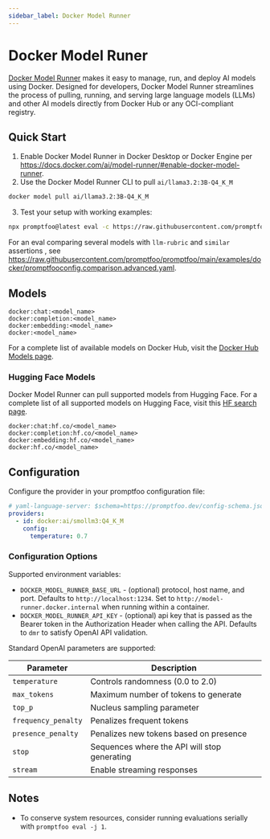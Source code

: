 ```yaml
---
sidebar_label: Docker Model Runner
---
```


# Docker Model Runer

[Docker Model Runner](https://docs.docker.com/ai/model-runner/) makes it easy to manage, run, and deploy AI models using Docker. Designed for developers, Docker Model Runner streamlines the process of pulling, running, and serving large language models (LLMs) and other AI models directly from Docker Hub or any OCI-compliant registry.

## Quick Start

1. Enable Docker Model Runner in Docker Desktop or Docker Engine per https://docs.docker.com/ai/model-runner/#enable-docker-model-runner.
2. Use the Docker Model Runner CLI to pull `ai/llama3.2:3B-Q4_K_M`

```bash
docker model pull ai/llama3.2:3B-Q4_K_M
```

3. Test your setup with working examples:

```bash
npx promptfoo@latest eval -c https://raw.githubusercontent.com/promptfoo/promptfoo/main/examples/docker/promptfooconfig.comparison.simple.yaml
```

For an eval comparing several models with `llm-rubric` and `similar` assertions , see https://raw.githubusercontent.com/promptfoo/promptfoo/main/examples/docker/promptfooconfig.comparison.advanced.yaml.

## Models

```
docker:chat:<model_name>
docker:completion:<model_name>
docker:embedding:<model_name>
docker:<model_name>
```

For a complete list of available models on Docker Hub, visit the [Docker Hub Models page](https://hub.docker.com/u/ai).

### Hugging Face Models

Docker Model Runner can pull supported models from Hugging Face. For a complete list of all supported models on Hugging Face, visit this [HF search page](https://huggingface.co/models?apps=docker-model-runner&sort=trending).

```
docker:chat:hf.co/<model_name>
docker:completion:hf.co/<model_name>
docker:embedding:hf.co/<model_name>
docker:hf.co/<model_name>
```

## Configuration

Configure the provider in your promptfoo configuration file:

```yaml title="promptfooconfig.yaml"
# yaml-language-server: $schema=https://promptfoo.dev/config-schema.json
providers:
  - id: docker:ai/smollm3:Q4_K_M
    config:
      temperature: 0.7
```

### Configuration Options

Supported environment variables:

- `DOCKER_MODEL_RUNNER_BASE_URL` - (optional) protocol, host name, and port. Defaults to `http://localhost:1234`. Set to `http://model-runner.docker.internal` when running within a container.
- `DOCKER_MODEL_RUNNER_API_KEY` - (optional) api key that is passed as the Bearer token in the Authorization Header when calling the API. Defaults to `dmr` to satisfy OpenAI API validation.

Standard OpenAI parameters are supported:

| Parameter           | Description                                  |
| ------------------- | -------------------------------------------- |
| `temperature`       | Controls randomness (0.0 to 2.0)             |
| `max_tokens`        | Maximum number of tokens to generate         |
| `top_p`             | Nucleus sampling parameter                   |
| `frequency_penalty` | Penalizes frequent tokens                    |
| `presence_penalty`  | Penalizes new tokens based on presence       |
| `stop`              | Sequences where the API will stop generating |
| `stream`            | Enable streaming responses                   |

## Notes

- To conserve system resources, consider running evaluations serially with `promptfoo eval -j 1`.
